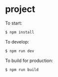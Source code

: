 # project

To start:

```bash
$ npm install
```

To develop:

```bash
$ npm run dev
```

To build for production:

```bash
$ npm run build
```